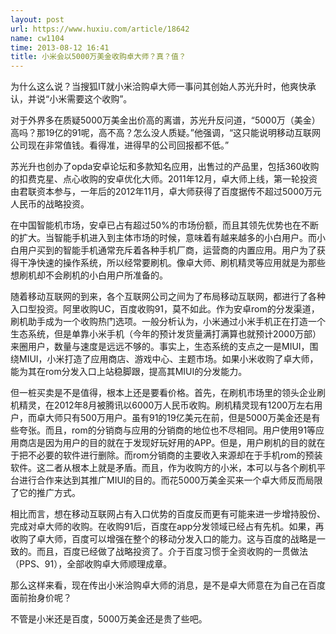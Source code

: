 ```yaml
---
layout: post
url: https://www.huxiu.com/article/18642
name: cw1104
time: 2013-08-12 16:41
title: 小米会以5000万美金收购卓大师？真？值？
---
```

为什么这么说？当搜狐IT就小米洽购卓大师一事问其创始人苏光升时，他爽快承认，并说“小米需要这个收购”。

对于外界多在质疑5000万美金出价高的离谱，苏光升反问道，“5000万（美金）高吗？那19亿的91呢，高不高？怎么没人质疑。”他强调，“这只能说明移动互联网公司现在非常值钱。看得准，进得早的公司回报都不低。”

苏光升也创办了opda安卓论坛和多款知名应用，出售过的产品里，包括360收购的扣费克星、点心收购的安卓优化大师。2011年12月，卓大师上线，第一轮投资由君联资本参与，一年后的2012年11月，卓大师获得了百度据传不超过5000万元人民币的战略投资。

在中国智能机市场，安卓已占有超过50%的市场份额，而且其领先优势也在不断的扩大。当智能手机进入到主体市场的时候，意味着有越来越多的小白用户。而小白用户买到的智能手机通常充斥着各种手机厂商，运营商的内置应用。用户为了获得干净快速的操作系统，所以经常要刷机。像卓大师、刷机精灵等应用就是为那些想刷机却不会刷机的小白用户所准备的。

随着移动互联网的到来，各个互联网公司之间为了布局移动互联网，都进行了各种入口型投资。阿里收购UC，百度收购91，莫不如此。作为安卓rom的分发渠道，刷机助手成为一个收购热门选项。一般分析认为，小米通过小米手机正在打造一个生态系统，但是单靠小米手机（今年的预计发货量满打满算也就预计2000万部）来圈用户，数量与速度是远远不够的。事实上，生态系统的支点之一是MIUI，围绕MIUI，小米打造了应用商店、游戏中心、主题市场。如果小米收购了卓大师，能为其在rom分发入口上站稳脚跟，提高其MIUI的分发能力。

但一桩买卖是不是值得，根本上还是要看价格。首先，在刷机市场里的领头企业刷机精灵，在2012年8月被腾讯以6000万人民币收购。刷机精灵现有1200万左右用户，而卓大师只有500万用户。虽有91的19亿美元在前，但是5000万美金还是有些夸张。而且，rom的分销商与应用的分销商的地位也不尽相同。用户使用91等应用商店是因为用户的目的就在于发现好玩好用的APP。但是，用户刷机的目的就在于把不必要的软件进行删除。而rom分销商的主要收入来源却在于手机rom的预装软件。这二者从根本上就是矛盾。而且，作为收购方的小米，本可以与各个刷机平台进行合作来达到其推广MIUI的目的。而花5000万美金买来一个卓大师反而局限了它的推广方式。

相比而言，想在移动互联网占有入口优势的百度反而更有可能来进一步增持股份、完成对卓大师的收购。在收购91后，百度在app分发领域已经占有先机。如果，再收购了卓大师，百度可以增强在整个的移动分发入口的能力。这与百度的战略是一致的。而且，百度已经做了战略投资了。介于百度习惯于全资收购的一贯做法（PPS、91），全部收购卓大师顺理成章。

那么这样来看，现在传出小米洽购卓大师的消息，是不是卓大师意在为自己在百度面前抬身价呢？

不管是小米还是百度，5000万美金还是贵了些吧。

